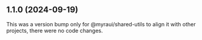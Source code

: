 ## 1.1.0 (2024-09-19)

This was a version bump only for @myraui/shared-utils to align it with other projects, there were no code changes.
